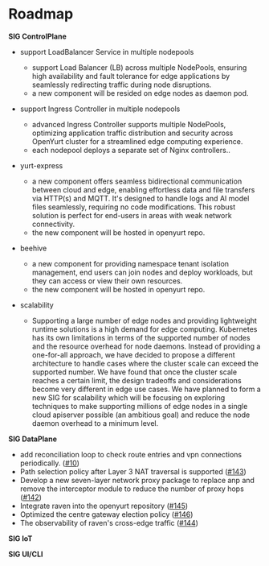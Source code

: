 # Roadmap

**SIG ControlPlane**

  - support LoadBalancer Service in multiple nodepools
    - support Load Balancer (LB) across multiple NodePools, ensuring high availability and fault tolerance for edge applications by seamlessly redirecting traffic during node disruptions.
    - a new component will be resided on edge nodes as daemon pod.

  - support Ingress Controller in multiple nodepools
    - advanced Ingress Controller supports multiple NodePools, optimizing application traffic distribution and security across OpenYurt cluster for a streamlined edge computing experience.
    - each nodepool deploys a separate set of Nginx controllers..

  - yurt-express
    - a new component offers seamless bidirectional communication between cloud and edge, enabling effortless data and file transfers via HTTP(s) and MQTT. It's designed to handle logs and AI model files seamlessly, requiring no code modifications. This robust solution is perfect for end-users in areas with weak network connectivity.
    - the new component will be hosted in openyurt repo.

  - beehive
    - a new component for providing namespace tenant isolation management, end users can join nodes and deploy workloads, but they can access or view their own resources.
    - the new component will be hosted in openyurt repo.

  - scalability
    - Supporting a large number of edge nodes and providing lightweight runtime solutions is a high demand for edge computing. Kubernetes has its own limitations in terms of the supported number of nodes and the resource overhead for node daemons. Instead of providing a one-for-all approach, we have decided to propose a different architecture to handle cases where the cluster scale can exceed the supported number. We have found that once the cluster scale reaches a certain limit, the design tradeoffs and considerations become very different in edge use cases. We have planned to form a new SIG for scalability which will be focusing on exploring techniques to make supporting millions of edge nodes in a single cloud apiserver possible (an ambitious goal) and reduce the node daemon overhead to a minimum level.

**SIG DataPlane**

- add reconciliation loop to check route entries and vpn connections periodically. ([#10](https://github.com/openyurtio/raven/issues/10))
- Path selection policy after Layer 3 NAT traversal is supported ([#143](https://github.com/openyurtio/raven/issues/143))
- Develop a new seven-layer network proxy package to replace anp and remove the interceptor module to reduce the number of proxy hops ([#142](https://github.com/openyurtio/raven/issues/142))
- Integrate raven into the openyurt repository ([#145](https://github.com/openyurtio/raven/issues/145))
- Optimized the centre gateway election policy ([#146](https://github.com/openyurtio/raven/issues/146))
- The observability of raven's cross-edge traffic ([#144](https://github.com/openyurtio/raven/issues/144))

**SIG IoT**


**SIG UI/CLI**

